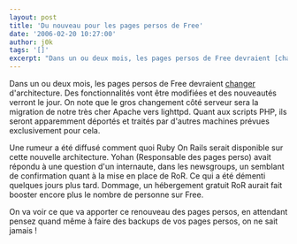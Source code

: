 ```yaml
---
layout: post
title: 'Du nouveau pour les pages persos de Free'
date: '2006-02-20 10:27:00'
author: j0k
tags: '[]'
excerpt: "Dans un ou deux mois, les pages persos de Free devraient [changer](http://www.freenews.fr/index.php?itemid=3088) d'architecture. Des fonctionnalités vont être modifiées et des nouveautés verront le jour.     \nOn note que le gros changement côté serveur sera la migration de notre très cher Apache vers lighttpd. Quant aux scripts PHP, ils seront apparemment      …"
---
```


Dans un ou deux mois, les pages persos de Free devraient [changer](http://www.freenews.fr/index.php?itemid=3088) d'architecture. Des fonctionnalités vont être modifiées et des nouveautés verront le jour.
On note que le gros changement côté serveur sera la migration de notre très cher Apache vers lighttpd. Quant aux scripts PHP, ils seront apparemment déportés et traités par d'autres machines prévues exclusivement pour cela.

Une rumeur a été diffusé comment quoi Ruby On Rails serait disponible sur cette nouvelle architecture. Yohan (Responsable des pages perso) avait répondu à une question d'un internaute, dans les newsgroups, un semblant de confirmation quant à la mise en place de RoR. Ce qui a été démenti quelques jours plus tard. Dommage, un hébergement gratuit RoR aurait fait booster encore plus le nombre de personne sur Free.

On va voir ce que va apporter ce renouveau des pages persos, en attendant pensez quand même à faire des backups de vos pages persos, on ne sait jamais !
